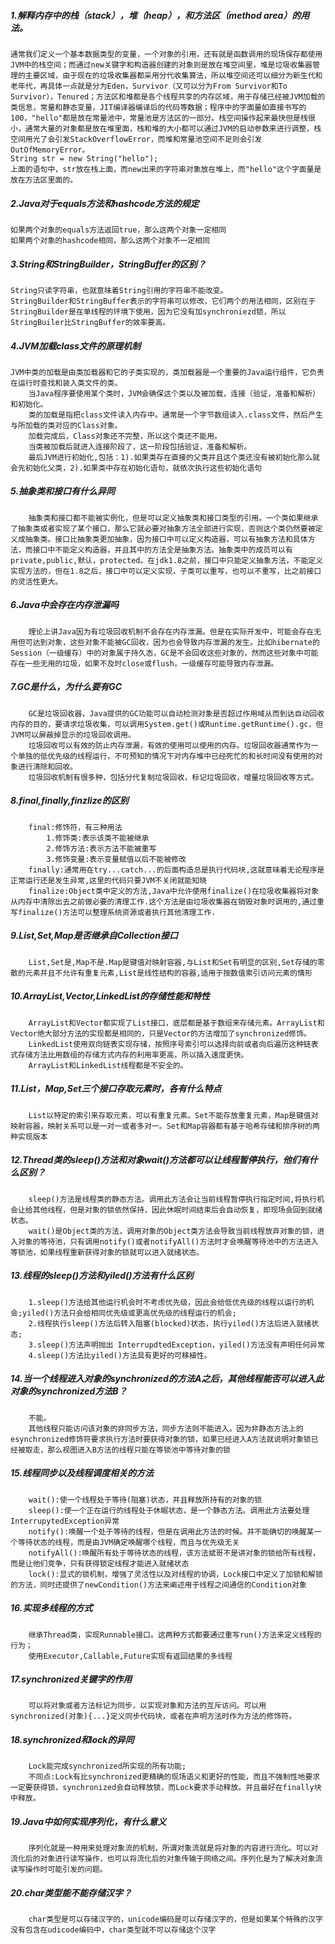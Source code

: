 ##### 1.解释内存中的栈（stack），堆（heap），和方法区（method area）的用法。

	通常我们定义一个基本数据类型的变量，一个对象的引用，还有就是函数调用的现场保存都使用JVM中的栈空间；而通过new关键字和构造器创建的对象则是放在堆空间里，堆是垃圾收集器管理的主要区域，由于现在的垃圾收集器都采用分代收集算法，所以堆空间还可以细分为新生代和老年代，再具体一点就是分为Eden，Survivor（又可以分为From Survivor和To Survivor），Tenured；方法区和堆都是各个线程共享的内存区域，用于存储已经被JVM加载的类信息，常量和静态变量，JIT编译器编译后的代码等数据；程序中的字面量如直接书写的100，"hello"都是放在常量池中，常量池是方法区的一部分。栈空间操作起来最快但是栈很小，通常大量的对象都是放在堆里面，栈和堆的大小都可以通过JVM的启动参数来进行调整，栈空间用光了会引发StackOverflowError，而堆和常量池空间不足则会引发OutOfMemoryError。
	String str = new String("hello");
	上面的语句中，str放在栈上面，而new出来的字符串对象放在堆上，而"hello"这个字面量是放在方法区里面的。

##### 2.Java对于equals方法和hashcode方法的规定
	如果两个对象的equals方法返回true，那么这两个对象一定相同
	如果两个对象的hashcode相同，那么这两个对象不一定相同

##### 3.String和StringBuilder，StringBuffer的区别？
	String只读字符串，也就意味着String引用的字符串不能改变。
	StringBuilder和StringBuffer表示的字符串可以修改，它们两个的用法相同，区别在于StringBuilder是在单线程的环境下使用，因为它没有加synchroniezd锁，所以StringBuiler比StringBuffer的效率要高。

##### 4.JVM加载class文件的原理机制
	JVM中类的加载是由类加载器和它的子类实现的，类加载器是一个重要的Java运行组件，它负责在运行时查找和装入类文件的类。
		当Java程序要使用某个类时，JVM会确保这个类以及被加载，连接（验证，准备和解析）和初始化。
		类的加载是指把class文件读入内存中。通常是一个字节数组读入.class文件，然后产生与所加载的类对应的Class对象。
		加载完成后，Class对象还不完整，所以这个类还不能用。
		当类被加载后就进入连接阶段了，这一阶段包括验证，准备和解析。
		最后JVM进行初始化,包括：1).如果类存在直接的父类并且这个类还没有被初始化那么就会先初始化父类，2).如果类中存在初始化语句，就依次执行这些初始化语句

##### 5.抽象类和接口有什么异同
		抽象类和接口都不能被实例化，但是可以定义抽象类和接口类型的引用。一个类如果继承了抽象类或者实现了某个接口，那么它就必要对抽象方法全部进行实现，否则这个类仍然要被定义成抽象类。接口比抽象类更加抽象，因为接口中可以定义构造器，可以有抽象方法和具体方法，而接口中不能定义构造器，并且其中的方法全是抽象方法。抽象类中的成员可以有private,public,默认，protected。在jdk1.8之前，接口中只能定义抽象方法，不能定义实现方法的，但在1.8之后，接口中可以定义实现，子类可以重写，也可以不重写，比之前接口的灵活性更大。

##### 6.Java中会存在内存泄漏吗
		理论上讲Java因为有垃圾回收机制不会存在内存泄漏。但是在实际开发中，可能会存在无用但可达到对象，这些对象不能被GC回收，因为也会导致内存泄漏的发生。比如hibernate的Session（一级缓存）中的对象属于持久态，GC是不会回收这些对象的，然而这些对象中可能存在一些无用的垃圾，如果不及时close或flush，一级缓存可能导致内存泄漏。

##### 7.GC是什么，为什么要有GC
		GC是垃圾回收器，Java提供的GC功能可以自动检测对象是否超过作用域从而到达自动回收内存的目的，要请求垃圾收集，可以调用System.get()或Runtime.getRuntime().gc，但JVM可以屏蔽掉显示的垃圾回收调用。
		垃圾回收可以有效的防止内存泄漏，有效的使用可以使用的内存。垃圾回收器通常作为一个单独的低优先级的线程运行，不可预知的情况下对内存堆中已经死忙的和长时间没有使用的对象进行清除和回收。
		垃圾回收机制有很多种，包括分代复制垃圾回收，标记垃圾回收，增量垃圾回收等方式。

##### 8.final,finally,finzlize的区别
		final:修饰符，有三种用法
			1.修饰类:表示该类不能被继承
			2.修饰方法:表示方法不能被重写
			3.修饰变量:表示变量赋值以后不能被修改
		finally:通常用在try...catch...的后面构造总是执行代码块,这就意味着无论程序是正常运行还是发生异常,这里的代码只要JVM不关闭就能知晓
		finalize:Object类中定义的方法,Java中允许使用finalize()在垃圾收集器将对象从内存中清除出去之前做必要的清理工作.这个方法是由垃圾收集器在销毁对象时调用的,通过重写finalize()方法可以整理系统资源或者执行其他清理工作.

##### 9.List,Set,Map是否继承自Collection接口
		List,Set是,Map不是.Map是键值对映射容器,与List和Set有明显的区别,Set存储的零散的元素并且不允许有重复元素,List是线性结构的容器,适用于按数值索引访问元素的情形

##### 10.ArrayList,Vector,LinkedList的存储性能和特性
		ArrayList和Vector都实现了List接口，底层都是基于数组来存储元素。ArrayList和Vector绝大部分方法的实现都是相同的，只是Vector的方法增加了synchronized修饰。
		LinkedList使用双向链表实现存储，按照序号索引可以选择向前或者向后遍历这种链表式存储方法比用数组的存储方式内存的利用率更高，所以插入速度更快。
		ArrayList和LinkedList线程都是不安全的。
##### 11.List，Map,Set三个接口存取元素时，各有什么特点
		List以特定的索引来存取元素，可以有重复元素。Set不能存放重复元素，Map是键值对映射容器，映射关系可以是一对一或者多对一。Set和Map容器都有基于哈希存储和排序树的两种实现版本

##### 12.Thread类的sleep()方法和对象wait()方法都可以让线程暂停执行，他们有什么区别？
		sleep()方法是线程类的静态方法。调用此方法会让当前线程暂停执行指定时间,将执行机会让给其他线程，但是对象的锁依然保持，因此休眠时间结束后会自动恢复，即现场会回到就绪状态。
		wait()是Object类的方法，调用对象的Object类方法会导致当前线程放弃对象的锁，进入对象的等待池，只有调用notify()或者notifyAll()方法时才会唤醒等待池中的方法进入等锁池，如果线程重新获得对象的锁就可以进入就绪状态。

##### 13.线程的sleep()方法和yiled()方法有什么区别
		1.sleep()方法给其他运行机会时不考虑优先级，因此会给低优先级的线程以运行的机会;yiled()方法只会给相同优先级或更高优先级的线程运行的机会;
		2.线程执行sleep()方法后转入阻塞(blocked)状态，执行yiled()方法后进入就绪状态;
		3.sleep()方法声明抛出 InterrupdtedException，yiled()方法没有声明任何异常
		4.sleep()方法比yiled()方法具有更好的可移植性。

##### 14.当一个线程进入对象的synchronized的方法A之后，其他线程能否可以进入此对象的synchronized方法B？
		不能。
		其他线程只能访问该对象的非同步方法，同步方法则不能进入。因为非静态方法上的esynchronized修饰符要求执行方法时要获得对象的锁，如果已经进入A方法就说明对象锁已经被取走，那么视图进入B方法的线程只能在等锁池中等待对象的锁

##### 15.线程同步以及线程调度相关的方法
		wait():使一个线程处于等待(阻塞)状态，并且释放所持有的对象的锁
		sleep():使一个正在运行的线程处于休眠状态，是一个静态方法。调用此方法要处理InterrupytedException异常
		notify():唤醒一个处于等待的线程，但是在调用此方法的时候。并不能确切的唤醒某一个等待状态的线程，而是由JVM确定唤醒哪个线程，而且与优先级无关
		notifyAll():唤醒所有处于等待状态的线程，该方法斌哥不是讲对象的锁给所有线程，而是让他们竞争，只有获得锁定线程才能进入就绪状态
		lock():显式的锁机制，增强了灵活性以及对线程的协调，Lock接口中定义了加锁和解锁的方法，同时还提供了newCondition()方法来阐述用于线程之间通信的Condition对象

##### 16.实现多线程的方式
		继承Thread类，实现Runnable接口。这两种方式都要通过重写run()方法来定义线程的行为；
		使用Executor,Callable,Future实现有返回结果的多线程

##### 17.synchronized关键字的作用
		可以将对象或者方法标记为同步，以实现对象和方法的互斥访问。可以用synchronized(对象){...}定义同步代码块，或者在声明方法时作为方法的修饰符。

##### 18.synchronized和lock的异同
		Lock能完成synchronized所实现的所有功能;
		不同点:Lock有比synchronized更精确的现场语义和更好的性能，而且不强制性地要求一定要获得锁，synchronized会自动释放锁，而Lock要求手动释放。并且最好在finally块中释放。

##### 19.Java中如何实现序列化，有什么意义
		序列化就是一种用来处理对象流的机制，所谓对象流就是将对象的内容进行流化。可以对流化后的对象进行读写操作，也可以将流化后的对象传输于网络之间。序列化是为了解决对象流读写操作时可能引发的问题。

##### 20.char类型能不能存储汉字？
        char类型是可以存储汉字的，unicode编码是可以存储汉字的，但是如果某个特殊的汉字没有包含在udicode编码中，char类型就不可以存储这个汉字

